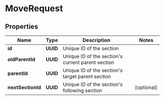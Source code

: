 

# MoveRequest


## Properties

| Name | Type | Description | Notes |
|------------ | ------------- | ------------- | -------------|
|**id** | **UUID** | Unique ID of the section |  |
|**oldParentId** | **UUID** | Unique ID of the section&#39;s current parent section |  |
|**parentId** | **UUID** | Unique ID of the section&#39;s target parent section |  |
|**nextSectionId** | **UUID** | Unique ID of the section&#39;s following section |  [optional] |



